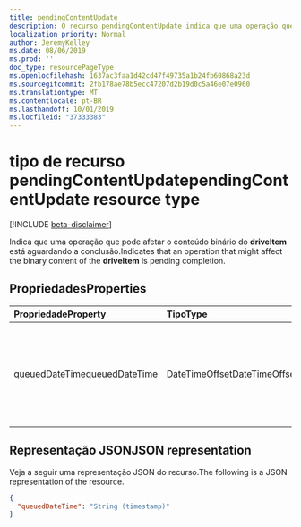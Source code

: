 ```yaml
---
title: pendingContentUpdate
description: O recurso pendingContentUpdate indica que uma operação que pode afetar o conteúdo binário do driveItem está aguardando a conclusão.
localization_priority: Normal
author: JeremyKelley
ms.date: 08/06/2019
ms.prod: ''
doc_type: resourcePageType
ms.openlocfilehash: 1637ac3faa1d42cd47f49735a1b24fb60868a23d
ms.sourcegitcommit: 2fb178ae78b5ecc47207d2b19d0c5a46e07e0960
ms.translationtype: MT
ms.contentlocale: pt-BR
ms.lasthandoff: 10/01/2019
ms.locfileid: "37333383"
---
```

# <a name="pendingcontentupdate-resource-type"></a><span data-ttu-id="4d547-103">tipo de recurso pendingContentUpdate</span><span class="sxs-lookup"><span data-stu-id="4d547-103">pendingContentUpdate resource type</span></span>

[!INCLUDE [beta-disclaimer](../../includes/beta-disclaimer.md)]

<span data-ttu-id="4d547-104">Indica que uma operação que pode afetar o conteúdo binário do **driveItem** está aguardando a conclusão.</span><span class="sxs-lookup"><span data-stu-id="4d547-104">Indicates that an operation that might affect the binary content of the **driveItem** is pending completion.</span></span>

## <a name="properties"></a><span data-ttu-id="4d547-105">Propriedades</span><span class="sxs-lookup"><span data-stu-id="4d547-105">Properties</span></span>

| <span data-ttu-id="4d547-106">Propriedade</span><span class="sxs-lookup"><span data-stu-id="4d547-106">Property</span></span>     | <span data-ttu-id="4d547-107">Tipo</span><span class="sxs-lookup"><span data-stu-id="4d547-107">Type</span></span>         | <span data-ttu-id="4d547-108">Descrição</span><span class="sxs-lookup"><span data-stu-id="4d547-108">Description</span></span> |
|:-------------|:-------------|:------------|
|<span data-ttu-id="4d547-109">queuedDateTime</span><span class="sxs-lookup"><span data-stu-id="4d547-109">queuedDateTime</span></span>|<span data-ttu-id="4d547-110">DateTimeOffset</span><span class="sxs-lookup"><span data-stu-id="4d547-110">DateTimeOffset</span></span>|<span data-ttu-id="4d547-111">Data e hora em que a operação binária pendente foi enfileirada no horário UTC.</span><span class="sxs-lookup"><span data-stu-id="4d547-111">Date and time the pending binary operation was queued in UTC time.</span></span> <span data-ttu-id="4d547-112">Somente leitura.</span><span class="sxs-lookup"><span data-stu-id="4d547-112">Read-only.</span></span>|

## <a name="json-representation"></a><span data-ttu-id="4d547-113">Representação JSON</span><span class="sxs-lookup"><span data-stu-id="4d547-113">JSON representation</span></span>

<span data-ttu-id="4d547-114">Veja a seguir uma representação JSON do recurso.</span><span class="sxs-lookup"><span data-stu-id="4d547-114">The following is a JSON representation of the resource.</span></span>

<!-- {
  "blockType": "resource",
  "optionalProperties": [

  ],
  "@odata.type": "microsoft.graph.pendingContentUpdate",
  "baseType": null
}-->

```json
{
  "queuedDateTime": "String (timestamp)"
}
```

<!-- uuid: 16cd6b66-4b1a-43a1-adaf-3a886856ed98
2019-02-04 14:57:30 UTC -->
<!-- {
  "type": "#page.annotation",
  "description": "The pendingContentUpdate resource indicates that an operation that may affect the binary content of the DriveItem is pending completion.",
  "keywords": "pendingoperation,operation,pendingcontentupdate",
  "section": "documentation",
  "tocPath": ""
}-->
